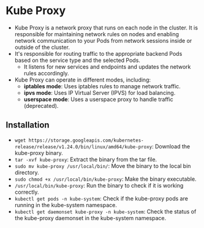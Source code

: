 # Kube Proxy

- Kube Proxy is a network proxy that runs on each node in the cluster. It is responsible for maintaining network rules on nodes and enabling network communication to your Pods from network sessions inside or outside of the cluster.
- It's responsible for routing traffic to the appropriate backend Pods based on the service type and the selected Pods.
  - It listens for new services and endpoints and updates the network rules accordingly.
- Kube Proxy can operate in different modes, including:
  - **iptables mode**: Uses iptables rules to manage network traffic.
  - **ipvs mode**: Uses IP Virtual Server (IPVS) for load balancing.
  - **userspace mode**: Uses a userspace proxy to handle traffic (deprecated).

## Installation

- `wget https://storage.googleapis.com/kubernetes-release/release/v1.24.0/bin/linux/amd64/kube-proxy`: Download the kube-proxy binary.
- `tar -xvf kube-proxy`: Extract the binary from the tar file.
- `sudo mv kube-proxy /usr/local/bin/`: Move the binary to the local bin directory.
- `sudo chmod +x /usr/local/bin/kube-proxy`: Make the binary executable.
- `/usr/local/bin/kube-proxy`: Run the binary to check if it is working correctly.
- `kubectl get pods -n kube-system`: Check if the kube-proxy pods are running in the kube-system namespace.
- `kubectl get daemonset kube-proxy -n kube-system`: Check the status of the kube-proxy daemonset in the kube-system namespace.
